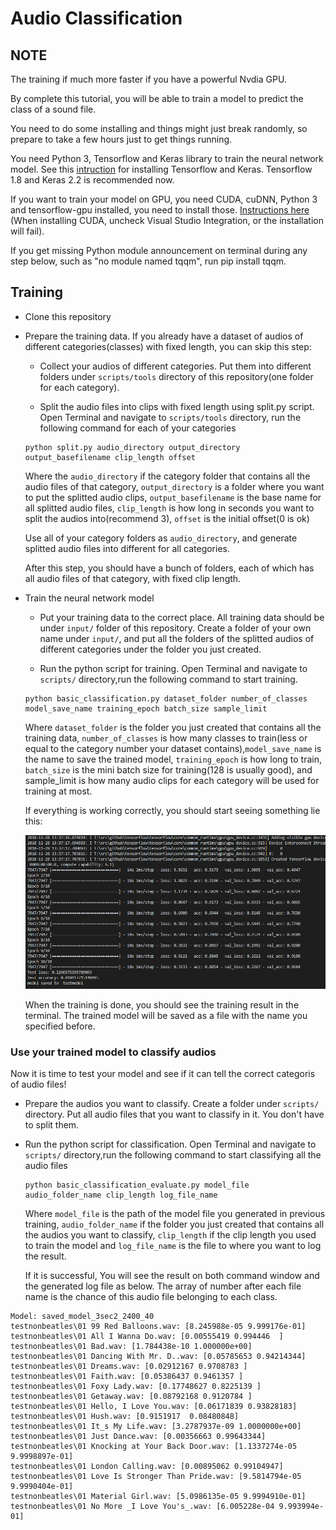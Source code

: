 # Audio Classification
## NOTE
The training if much more faster if you have a powerful Nvdia GPU.

By complete this tutorial, you will be able to train a model to predict the class of a sound file.

You need to do some installing and things might just break randomly, so prepare to take a few hours just to get things running. 

You need Python 3, Tensorflow and Keras library to train the neural network model. See this [intruction](https://keras.io/#installation) for installing Tensorflow and Keras. Tensorflow 1.8 and Keras 2.2 is recommended now.

If you want to train your model on GPU, you need CUDA, cuDNN, Python 3 and tensorflow-gpu installed, you need to install those. [Instructions here](https://docs.nvidia.com/deeplearning/sdk/cudnn-install/index.html) (When installing CUDA, uncheck Visual Studio Integration, or the installation will fail). 

If you get missing Python module announcement on terminal during any step below, such as "no module named tqqm", run pip install tqqm.

## Training
- Clone this repository

- Prepare the training data. If you already have a dataset of audios of different categories(classes) with fixed length, you can skip this step:

    - Collect your audios of different categories. Put them into different folders under `scripts/tools` directory of this repository(one folder for each category).
  
    - Split the audio files into clips with fixed length using split.py script. Open Terminal and navigate to `scripts/tools` directory, run the following command for each of your categories
  
   ```
   python split.py audio_directory output_directory output_basefilename clip_length offset
   ```

   Where the `audio_directory` if the category folder that contains all the audio files of that category, `output_directory` is a folder where you want to put the splitted audio clips, `output_basefilename` is the base name for all splitted audio files, `clip_length` is how long in seconds you want to split the audios into(recommend 3), `offset` is the initial offset(0 is ok)

     Use all of your category folders as `audio_directory`, and generate splitted audio files into different for all categories.

     After this step, you should have a bunch of folders, each of which has all audio files of that category, with fixed clip length.

- Train the neural network model

   - Put your training data to the correct place. All training data should be under `input/` folder of this repository. Create a folder of your own name under `input/`, and put all the folders of the splitted audios of different categories under the folder you just created. 
 
   - Run the python script for training. Open Terminal and navigate to `scripts/` directory,run the following command to start training.
   ```
   python basic_classification.py dataset_folder number_of_classes model_save_name training_epoch batch_size sample_limit
   ```
   Where `dataset_folder` is the folder you just created that contains all the training data, `number_of_classes` is how many classes to train(less or equal to the category number your dataset contains),`model_save_name` is the name to save the trained model, `training_epoch` is how long to train, `batch_size` is the mini batch size for training(128 is usually good), and sample_limit is how many audio clips for each category will be used for training at most.

  If everything is working correctly, you should start seeing something lie this:

  ![running wavegan, generator vars](../images/trainclassification.PNG)

  When the training is done, you should see the training result in the terminal. The trained model will be saved as a file with the name you specified before.

### Use your trained model to classify audios
Now it is time to test your model and see if it can tell the correct categoris of audio files!

- Prepare the audios you want to classify. Create a folder under `scripts/` directory. Put all audio files that you want to classify in it. You don't have to split them.
- Run the python script for classification. Open Terminal and navigate to `scripts/` directory,run the following command to start classifying all the audio files
   ```
   python basic_classification_evaluate.py model_file audio_folder_name clip_length log_file_name
   ```
   Where `model_file` is the path of the model file you generated in previous training, `audio_folder_name` if the folder you  just created that contains all the audios you want to classify, `clip_length` if the clip length you used to train the model and `log_file_name` is the file to where you want to log the result.

   If it is successful, You will see the result on both command window and the generated log file as below. The array of number after each file name is the chance of this audio file belonging to each class.

```
Model: saved_model_3sec2_2400_40
testnonbeatles\01 99 Red Balloons.wav: [8.245988e-05 9.999176e-01]
testnonbeatles\01 All I Wanna Do.wav: [0.00555419 0.994446  ]
testnonbeatles\01 Bad.wav: [1.784438e-10 1.000000e+00]
testnonbeatles\01 Dancing With Mr. D..wav: [0.05785653 0.94214344]
testnonbeatles\01 Dreams.wav: [0.02912167 0.9708783 ]
testnonbeatles\01 Faith.wav: [0.05386437 0.9461357 ]
testnonbeatles\01 Foxy Lady.wav: [0.17748627 0.8225139 ]
testnonbeatles\01 Getaway.wav: [0.08792168 0.9120784 ]
testnonbeatles\01 Hello, I Love You.wav: [0.06171839 0.93828183]
testnonbeatles\01 Hush.wav: [0.9151917  0.08480848]
testnonbeatles\01 It_s My Life.wav: [3.2787937e-09 1.0000000e+00]
testnonbeatles\01 Just Dance.wav: [0.00356663 0.99643344]
testnonbeatles\01 Knocking at Your Back Door.wav: [1.1337274e-05 9.9998897e-01]
testnonbeatles\01 London Calling.wav: [0.00895062 0.99104947]
testnonbeatles\01 Love Is Stronger Than Pride.wav: [9.5814794e-05 9.9990404e-01]
testnonbeatles\01 Material Girl.wav: [5.0986135e-05 9.9994910e-01]
testnonbeatles\01 No More _I Love You's_.wav: [6.005228e-04 9.993994e-01]
```
